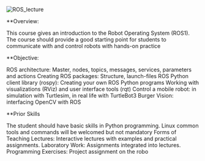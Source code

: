![ROS_lecture](https://user-images.githubusercontent.com/36209435/77072010-4c826100-69ed-11ea-830d-a0828af64dad.png)

**Overview:

This course gives an introduction to the Robot Operating System (ROS1). The course should provide a good starting point for students to communicate with and control robots with hands-on practice

**Objective: 

ROS architecture: Master, nodes, topics, messages, services, parameters and actions
Creating ROS packages: Structure, launch-​files
ROS Python client library (rospy): Creating your own ROS Python programs
Working with visualizations (RViz) and user interface tools (rqt)
Control a mobile robot: in simulation with Turtlesim, in real life with TurtleBot3 Burger
Vision: interfacing OpenCV with ROS


**Prior Skills

The student should have basic skills in Python programming. Linux common tools and commands will be welcomed but not mandatory
Forms of Teaching
Lectures: Interactive lectures with examples and practical assignments.
Laboratory Work: Assignments integrated into lectures.
Programming Exercises: Project assignment on the robo
